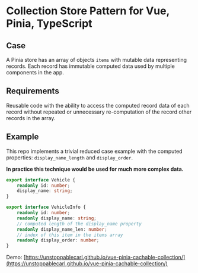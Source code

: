 # Collection Store Pattern for Vue, Pinia, TypeScript

## Case
A Pinia store has an array of objects `items` with mutable data representing records.
Each record has immutable computed data used by multiple components in the app. 

## Requirements
Reusable code with the ability to access the computed record data of each record without repeated or unnecessary re-computation of the record other records in the array.


## Example
This repo implements a trivial reduced case example with the computed properties: `display_name_length` and `display_order`. 

**In practice this technique would be used for much more complex data.**

```ts
export interface Vehicle {
    readonly id: number;
    display_name: string;
}

export interface VehicleInfo {
    readonly id: number;
    readonly display_name: string;
    // computed length of the display_name property
    readonly display_name_len: number;
    // index of this item in the items array
    readonly display_order: number;
}
```

Demo: [https://unstoppablecarl.github.io/vue-pinia-cachable-collection/](https://unstoppablecarl.github.io/vue-pinia-cachable-collection/)